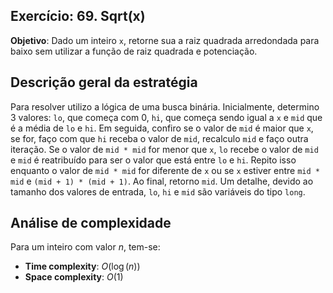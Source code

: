 ## Exercício: 69. Sqrt(x)
**Objetivo**: Dado um inteiro `x`, retorne sua a raiz quadrada arredondada para baixo sem utilizar a função de raiz quadrada e potenciação.

## Descrição geral da estratégia
Para resolver utilizo a lógica de uma busca binária. Inicialmente, determino 3 valores: `lo`, que começa com 0, `hi`, que começa sendo igual a `x` e `mid` que é a média de `lo` e `hi`. Em seguida, confiro se o valor de `mid` é maior que `x`, se for, faço com que `hi` receba o valor de `mid`, recalculo `mid` e faço outra iteração. Se o valor de `mid * mid` for menor que `x`, `lo` recebe o valor de `mid` e `mid` é reatribuído para ser o valor que está entre `lo` e `hi`. Repito isso enquanto o valor de `mid * mid` for diferente de `x` ou se `x` estiver entre `mid * mid` e `(mid + 1) * (mid + 1)`. Ao final, retorno `mid`. Um detalhe, devido ao tamanho dos valores de entrada, `lo`, `hi` e `mid` são variáveis do tipo `long`.
   
## Análise de complexidade
Para um inteiro com valor $n$, tem-se:
- **Time complexity**: $O(\log(n))$ 
- **Space complexity**: $O(1)$ 